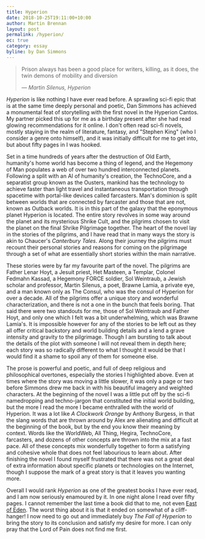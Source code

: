 ```yaml
---
title: Hyperion
date: 2018-10-25T19:11:00+10:00
author: Martin Brennan
layout: post
permalink: /hyperion/
oc: true
category: essay
byline: by Dan Simmons
---
```


<blockquote>
  <p>Prison always has been a good place for writers, killing, as it does, the twin demons of mobility and diversion</p>
  <cite>— Martin Silenus, Hyperion</cite>
</blockquote>

_Hyperion_ is like nothing I have ever read before. A sprawling sci-fi epic that is at the same time deeply personal and poetic, Dan Simmons has achieved a monumental feat of storytelling with the first novel in the Hyperion Cantos. My partner picked this up for me as a birthday present after she had read glowing recommendations for it online. I don't often read sci-fi novels, mostly staying in the realm of literature, fantasy, and "Stephen King" (who I consider a genre onto himself), and it was initially difficult for me to get into, but about fifty pages in I was hooked.

<!--more-->

Set in a time hundreds of years after the destruction of Old Earth, humanity's home world has become a thing of legend, and the Hegemony of Man populates a web of over two hundred interconnected planets. Following a split with an AI of humanity's creation, the TechnoCore, and a separatist group known as the Ousters, mankind has the technology to achieve faster than light travel and instantaneous transportation through spacetime with portal-like devices called farcasters. Man's dominion is split between worlds that are connected by farcaster and those that are not, known as Outback worlds. It is in this part of the galaxy that the eponymous planet Hyperion is located. The entire story revolves in some way around the planet and its mysterious Shrike Cult, and the pilgrims chosen to visit the planet on the final Shrike Pilgrimage together. The heart of the novel lay in the stories of the pilgrims, and I have read that in many ways the story is akin to Chaucer's _Canterbury Tales_. Along their journey the pilgrims must recount their personal stories and reasons for coming on the pilgrimage through a set of what are essentially short stories within the main narrative.

These stories were by far my favourite part of the novel. The pilgrims are Father Lenar Hoyt, a Jesuit priest, Het Masteen, a Templar, Colonel Fedmahn Kassad, a Hegemony FORCE soldier, Sol Weintraub, a Jewish scholar and professor, Martin Silenus, a poet, Brawne Lamia, a private eye, and a man known only as The Consul, who was the consul of Hyperion for over a decade. All of the pilgrims offer a unique story and wonderful characterization, and there is not a one in the bunch that feels boring. That said there were two standouts for me, those of Sol Weintraub and Father Hoyt, and only one which I felt was a bit underwhelming, which was Brawne Lamia's. It is impossible however for any of the stories to be left out as they all offer critical backstory and world building details and a lend a grave intensity and gravity to the pilgrimage. Though I am bursting to talk about the details of the plot with someone I will not reveal them in depth here; each story was so radically different to what I thought it would be that I would find it a shame to spoil any of them for someone else.

The prose is powerful and poetic, and full of deep religious and philosophical overtones, especially the stories I highlighted above. Even at times where the story was moving a little slower, it was only a page or two before Simmons drew me back in with his beautiful imagery and weighted characters. At the beginning of the novel I was a little put off by the sci-fi namedropping and techno-jargon that constituted the initial world building, but the more I read the more I became enthralled with the world of Hyperion. It was a lot like _A Clockwork Orange_ by Anthony Burgess, in that the slang words that are thrown around by Alex are alienating and difficult at the beginning of the book, but by the end you know their meaning by context. Words like the WorldWeb, All Thing, Hegira, TechnoCore, farcasters, and dozens of other concepts are thrown into the mix at a fast pace. All of these concepts mix wonderfully together to form a satisfying and cohesive whole that does not feel labourious to learn about. After finishing the novel I found myself frustrated that there was not a great deal of extra information about specific planets or technologies on the Internet, though I suppose the mark of a great story is that it leaves you wanting more.

Overall I would rank _Hyperion_ as one of the greatest books I have ever read, and I am now seriously enamoured by it. In one night alone I read over fifty pages. I cannot remember the last time a book did that to me, not even [East of Eden](/east-of-eden). The worst thing about it is that it ended on somewhat of a cliff-hanger! I now need to go out and immediately buy _The Fall of Hyperion_ to bring the story to its conclusion and satisfy my desire for more. I can only pray that the Lord of Pain does not find me first.
